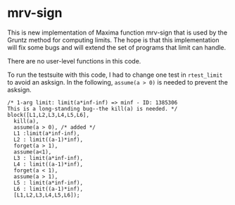 # mrv-sign

 This is new implementation of Maxima function mrv-sign that is used by the Gruntz method for computing limits. The hope is that this implementation will fix some bugs
 and will extend the set of programs that limit can handle.

 There are no user-level functions in this code.

 To run the testsuite with this code, I had to change one test in `rtest_limit` to avoid an asksign. In the following, `assume(a > 0)` is needed to prevent the asksign.

 ~~~
/* 1-arg limit: limit(a*inf-inf) => minf - ID: 1385306 
This is a long-standing bug--the kill(a) is needed. */
block([L1,L2,L3,L4,L5,L6], 
   kill(a),
   assume(a > 0), /* added */
   L1 :limit(a*inf-inf),
   L2 : limit((a-1)*inf),
   forget(a > 1),
   assume(a<1), 
   L3 : limit(a*inf-inf),
   L4 : limit((a-1)*inf),
   forget(a < 1),
   assume(a > 1),
   L5 : limit(a*inf-inf),
   L6 : limit((a-1)*inf),
   [L1,L2,L3,L4,L5,L6]);
 ~~~


